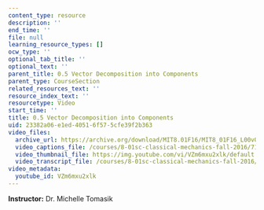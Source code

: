 ```yaml
---
content_type: resource
description: ''
end_time: ''
file: null
learning_resource_types: []
ocw_type: ''
optional_tab_title: ''
optional_text: ''
parent_title: 0.5 Vector Decomposition into Components
parent_type: CourseSection
related_resources_text: ''
resource_index_text: ''
resourcetype: Video
start_time: ''
title: 0.5 Vector Decomposition into Components
uid: 23382a06-e1ed-4051-6f57-5cfe39f2b363
video_files:
  archive_url: https://archive.org/download/MIT8.01F16/MIT8_01F16_L00v05_360p.mp4
  video_captions_file: /courses/8-01sc-classical-mechanics-fall-2016/71e832ca260b59bd94394cbab8966a9a_VZm6mxu2xlk.vtt
  video_thumbnail_file: https://img.youtube.com/vi/VZm6mxu2xlk/default.jpg
  video_transcript_file: /courses/8-01sc-classical-mechanics-fall-2016/1605fb442ffa45d7c7725ae899daee94_VZm6mxu2xlk.pdf
video_metadata:
  youtube_id: VZm6mxu2xlk
---
```


**Instructor:** Dr. Michelle Tomasik



